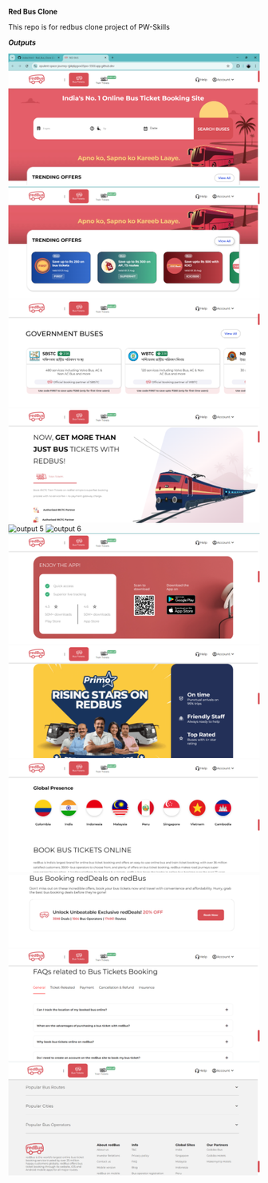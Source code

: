 **Red Bus Clone**

This repo is for redbus clone project of PW-Skills

***Outputs***

<img src="Redbus output/1.png" alt="output 1" >
<img src="Redbus output/2.png" alt="output 2" >
<img src="Redbus output/3.png" alt="output 3" >
<img src="Redbus output/4.png" alt="output 4" >
<img src="Redbus output/5.png" alt="output 5" >
<img src="Redbus output/6.png" alt="output 6" >
<img src="Redbus output/7.png" alt="output 7" >
<img src="Redbus output/8.png" alt="output 8" >
<img src="Redbus output/9.png" alt="output 9" >
<img src="Redbus output/10.png" alt="output 10" >
<img src="Redbus output/11.png" alt="output 11" >
<img src="Redbus output/12.png" alt="output 12" >
